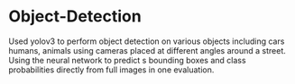 # Object-Detection
Used yolov3 to perform object detection on various objects including cars humans, animals using cameras placed at different angles around a street. Using the neural network to predict s bounding boxes and class probabilities directly from full images in one evaluation.
